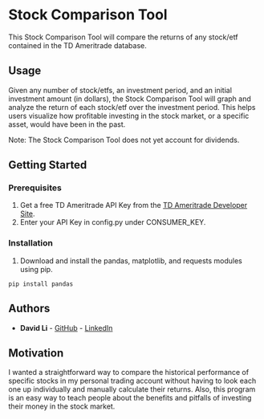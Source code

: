 # Stock Comparison Tool

This Stock Comparison Tool will compare the returns of any stock/etf contained in the TD Ameritrade database.

## Usage

Given any number of stock/etfs, an investment period, and an initial investment amount (in dollars), the Stock Comparison Tool will graph and analyze the return of each stock/etf over the investment period. This helps users visualize how profitable investing in the stock market, or a specific asset, would have been in the past.

Note: The Stock Comparison Tool does not yet account for dividends.

## Getting Started

### Prerequisites

1. Get a free TD Ameritrade API Key from the [TD Ameritrade Developer Site](https://developer.tdameritrade.com/content/getting-started#createAccount).
2. Enter your API Key in config.py under CONSUMER_KEY.

### Installation

1. Download and install the pandas, matplotlib, and requests modules using pip.
```
pip install pandas
```

## Authors

* **David Li** - [GitHub](https://github.com/lidav953) - [LinkedIn](https://www.linkedin.com/in/davidli1996/)

## Motivation

I wanted a straightforward way to compare the historical performance of specific stocks in my personal trading account without having to look each one up individually and manually calculate their returns. Also, this program is an easy way to teach people about the benefits and pitfalls of investing their money in the stock market.
